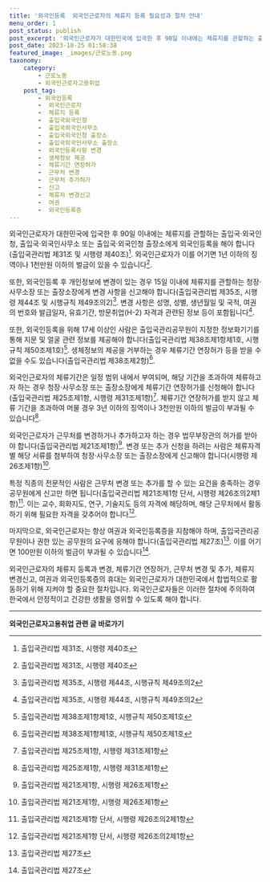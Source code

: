 ```yaml
---
title: '외국인등록  외국인근로자의 체류지 등록 필요성과 절차 안내'
menu_order: 1
post_status: publish
post_excerpt: '외국인근로자가 대한민국에 입국한 후 90일 이내에는 체류지를 관할하는 출입국 외국인청, 출입국 외국인사무소 또는 출입국 외국인청 출장소에게 외국인등록을 해야 합니다 출입국관리법 제31조 및 시행령 제40조   1 . 외국인근로자가 이를 어기면 1년 이하의 징역이나 1천만원 이하의 벌금이 있을 수 있습니다  1 .'
post_date: 2023-10-25 01:58:38
featured_image: _images/근로노동.png
taxonomy:
    category:
        - 근로노동
        - 외국인근로자고용취업
    post_tag:
        - 외국인등록
        -  외국인근로자
        -  체류지 등록
        -  출입국외국인청
        -  출입국외국인사무소
        -  출입국외국인청 출장소
        -  출입국외국인사무소 출장소
        -  외국인등록사항 변경
        -  생체정보 제공
        -  체류기간 연장허가
        -  근무처 변경
        -  근무처 추가허가
        -  신고
        -  체류지 변경신고
        -  여권
        -  외국인등록증
---
```



외국인근로자가 대한민국에 입국한 후 90일 이내에는 체류지를 관할하는 출입국·외국인청, 출입국·외국인사무소 또는 출입국·외국인청 출장소에게 외국인등록을 해야 합니다(출입국관리법 제31조 및 시행령 제40조)[^1]. 외국인근로자가 이를 어기면 1년 이하의 징역이나 1천만원 이하의 벌금이 있을 수 있습니다[^1].

또한, 외국인등록 후 개인정보에 변경이 있는 경우 15일 이내에 체류지를 관할하는 청장·사무소장 또는 출장소장에게 변경 사항을 신고해야 합니다(출입국관리법 제35조, 시행령 제44조 및 시행규칙 제49조의2)[^2]. 변경 사항은 성명, 성별, 생년월일 및 국적, 여권의 번호와 발급일자, 유효기간, 방문취업(H-2) 자격과 관련된 정보 등이 포함됩니다[^2].

또한, 외국인등록을 위해 17세 이상인 사람은 출입국관리공무원이 지정한 정보화기기를 통해 지문 및 얼굴 관련 정보를 제공해야 합니다(출입국관리법 제38조제1항제1호, 시행규칙 제50조제1호)[^3]. 생체정보의 제공을 거부하는 경우 체류기간 연장허가 등을 받을 수 없을 수도 있습니다(출입국관리법 제38조제2항)[^3].

외국인근로자의 체류기간은 일정 범위 내에서 부여되며, 해당 기간을 초과하여 체류하고자 하는 경우 청장·사무소장 또는 출장소장에게 체류기간 연장허가를 신청해야 합니다(출입국관리법 제25조제1항, 시행령 제31조제1항)[^4]. 체류기간 연장허가를 받지 않고 체류 기간을 초과하여 머물 경우 3년 이하의 징역이나 3천만원 이하의 벌금이 부과될 수 있습니다[^4].

외국인근로자가 근무처를 변경하거나 추가하고자 하는 경우 법무부장관의 허가를 받아야 합니다(출입국관리법 제21조제1항)[^5]. 변경 또는 추가 신청을 하려는 사람은 체류자격별 해당 서류를 첨부하여 청장·사무소장 또는 출장소장에게 신고해야 합니다(시행령 제26조제1항)[^5].

특정 직종의 전문적인 사람은 근무처 변경 또는 추가를 할 수 있는 요건을 충족하는 경우 공무원에게 신고만 하면 됩니다(출입국관리법 제21조제1항 단서, 시행령 제26조의2제1항)[^6].  이는 교수, 회화지도, 연구, 기술지도 등의 자격에 해당하며, 해당 근무처에서 활동하기 위해 필요한 자격을 갖추어야 합니다[^6].

마지막으로, 외국인근로자는 항상 여권과 외국인등록증을 지참해야 하며, 출입국관리공무원이나 권한 있는 공무원의 요구에 응해야 합니다(출입국관리법 제27조)[^7]. 이를 어기면 100만원 이하의 벌금이 부과될 수 있습니다[^7].

외국인근로자의 체류지 등록과 변경, 체류기간 연장허가, 근무처 변경 및 추가, 체류지 변경신고, 여권과 외국인등록증의 휴대는 외국인근로자가 대한민국에서 합법적으로 활동하기 위해 지켜야 할 중요한 절차입니다. 외국인근로자들은 이러한 절차에 주의하여 한국에서 안정적이고 건강한 생활을 영위할 수 있도록 해야 합니다.

[^1]: 출입국관리법 제31조, 시행령 제40조
[^2]: 출입국관리법 제35조, 시행령 제44조, 시행규칙 제49조의2
[^3]: 출입국관리법 제38조제1항제1호, 시행규칙 제50조제1호
[^4]: 출입국관리법 제25조제1항, 시행령 제31조제1항
[^5]: 출입국관리법 제21조제1항, 시행령 제26조제1항
[^6]: 출입국관리법 제21조제1항 단서, 시행령 제26조의2제1항
[^7]: 출입국관리법 제27조
<!-- wp:separator -->
<hr class="wp-block-separator has-alpha-channel-opacity"/>
<!-- /wp:separator -->

<!-- wp:group {"backgroundColor":"base","layout":{"type":"constrained"}} -->
<div class="wp-block-group has-base-background-color has-background"><!-- wp:paragraph {"align":"center","fontSize":"medium"} -->
<p class="has-text-align-center has-large-font-size"><strong>외국인근로자고용취업 관련 글 바로가기</strong></p>
<!-- /wp:paragraph -->


<!-- wp:latest-posts
{"categories":[{"id":10884,"count":19,"description":"","link":"https://uknowlaw.com/category/%ec%99%b8%ea%b5%ad%ec%9d%b8%ea%b7%bc%eb%a1%9c%ec%9e%90%ea%b3%a0%ec%9a%a9%ec%b7%a8%ec%97%85/","name":"외국인근로자고용취업","slug":"외국인근로자고용취업","taxonomy":"category","parent":0,"meta":[],"_links":{"self":[{"href":"https://uknowlaw.com/wp-json/wp/v2/categories/10884"}],"collection":[{"href":"https://uknowlaw.com/wp-json/wp/v2/categories"}],"about":[{"href":"https://uknowlaw.com/wp-json/wp/v2/taxonomies/category"}],"wp:post_type":[{"href":"https://uknowlaw.com/wp-json/wp/v2/posts?categories=10884"}],"curies":[{"name":"wp","href":"https://api.w.org/{rel}","templated":true}]}}],"postsToShow":100,"excerptLength":28,"postLayout":"grid","columns":2,"featuredImageAlign":"left","featuredImageSizeSlug":"large","fontSize":18px} /--></div>
<!-- /wp:group -->